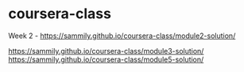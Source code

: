 # coursera-class

Week 2 - https://sammily.github.io/coursera-class/module2-solution/


https://sammily.github.io/coursera-class/module3-solution/
https://sammily.github.io/coursera-class/module5-solution/


